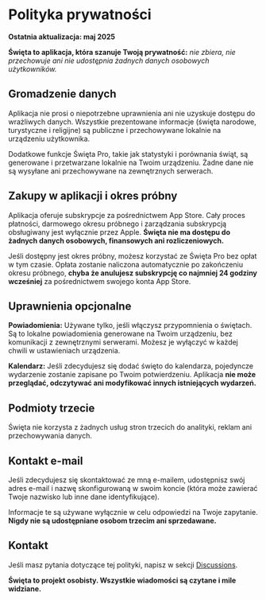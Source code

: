 # Polityka prywatności

**Ostatnia aktualizacja: maj 2025**

**Święta to aplikacja, która szanuje Twoją prywatność:** *nie zbiera, nie przechowuje ani nie udostępnia żadnych danych osobowych użytkowników.*

## Gromadzenie danych

Aplikacja nie prosi o niepotrzebne uprawnienia ani nie uzyskuje dostępu do wrażliwych danych.
Wszystkie prezentowane informacje (święta narodowe, turystyczne i religijne) są publiczne i przechowywane lokalnie na urządzeniu użytkownika.

Dodatkowe funkcje Święta Pro, takie jak statystyki i porównania świąt, są generowane i przetwarzane lokalnie na Twoim urządzeniu. Żadne dane nie są wysyłane ani przechowywane na zewnętrznych serwerach.

## Zakupy w aplikacji i okres próbny

Aplikacja oferuje subskrypcje za pośrednictwem App Store. Cały proces płatności, darmowego okresu próbnego i zarządzania subskrypcją obsługiwany jest wyłącznie przez Apple. **Święta nie ma dostępu do żadnych danych osobowych, finansowych ani rozliczeniowych.**

Jeśli dostępny jest okres próbny, możesz korzystać ze Święta Pro bez opłat w tym czasie. Opłata zostanie naliczona automatycznie po zakończeniu okresu próbnego, **chyba że anulujesz subskrypcję co najmniej 24 godziny wcześniej** za pośrednictwem swojego konta App Store.

## Uprawnienia opcjonalne

**Powiadomienia:**
Używane tylko, jeśli włączysz przypomnienia o świętach. Są to lokalne powiadomienia generowane na Twoim urządzeniu, bez komunikacji z zewnętrznymi serwerami. Możesz je wyłączyć w każdej chwili w ustawieniach urządzenia.

**Kalendarz:**
Jeśli zdecydujesz się dodać święto do kalendarza, pojedyncze wydarzenie zostanie zapisane po Twoim potwierdzeniu. Aplikacja **nie może przeglądać, odczytywać ani modyfikować innych istniejących wydarzeń.**

## Podmioty trzecie

Święta nie korzysta z żadnych usług stron trzecich do analityki, reklam ani przechowywania danych.

## Kontakt e-mail

Jeśli zdecydujesz się skontaktować ze mną e-mailem, udostępnisz swój adres e-mail i nazwę skonfigurowaną w swoim koncie (która może zawierać Twoje nazwisko lub inne dane identyfikujące).

Informacje te są używane wyłącznie w celu odpowiedzi na Twoje zapytanie. **Nigdy nie są udostępniane osobom trzecim ani sprzedawane.**

## Kontakt

Jeśli masz pytania dotyczące tej polityki, napisz w sekcji [Discussions](https://github.com/lucasditomase/feriados/discussions).

**Święta to projekt osobisty. Wszystkie wiadomości są czytane i mile widziane.**
